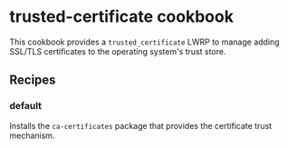 trusted-certificate cookbook
============================

This cookbook provides a `trusted_certificate` LWRP to manage adding SSL/TLS
certificates to the operating system's trust store.

Recipes
-------

### default

Installs the `ca-certificates` package that provides the certificate trust mechanism.
